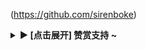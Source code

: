 (https://github.com/sirenboke)
<details><summary><strong>▶ [点击展开] 赞赏支持 ~</strong></summary>

![微信赞赏](https://cdn.statically.io/gh/sirenboke/yuedy/main/img/zs-01.png)![支付宝赞赏](https://cdn.statically.io/gh/sirenboke/yuedy/main/img/zs-03.png)
  
</details>

